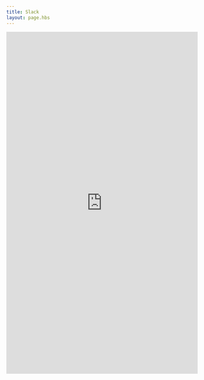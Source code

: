 ```yaml
---
title: Slack
layout: page.hbs
---
```


<iframe src="http://slack.jsbelgrade.org" width="100%" height="900px" style="border:0;overflow-y:hidden;" seamless="seamless">/>

